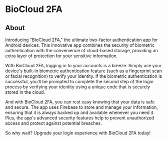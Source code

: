 # BioCloud 2FA



## About
Introducing "BioCloud 2FA," the ultimate two-factor authentication app for Android devices. This innovative app combines the security of biometric authentication with the convenience of cloud-based storage, providing an extra layer of protection for your sensitive information.

With BioCloud 2FA, logging in to your accounts is a breeze. Simply use your device's built-in biometric authentication feature (such as a fingerprint scan or facial recognition) to verify your identity. If the biometric authentication is successful, you'll be prompted to complete the second step of the login process by verifying your identity using a unique code that is securely stored in the cloud.

And with BioCloud 2FA, you can rest easy knowing that your data is safe and secure. The app uses Firebase to store and manage your information, ensuring that it is always backed up and available whenever you need it. Plus, the app's advanced security features help to prevent unauthorized access and protect against potential breaches.

So why wait? Upgrade your login experience with BioCloud 2FA today!

